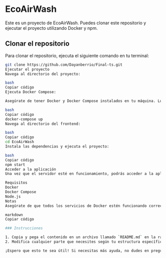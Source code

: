 # EcoAirWash

Este es un proyecto de EcoAirWash. Puedes clonar este repositorio y ejecutar el proyecto utilizando Docker y npm.

## Clonar el repositorio

Para clonar el repositorio, ejecuta el siguiente comando en tu terminal:

```bash
git clone https://github.com/Dayanberrio/Final-ts.git
Ejecutar el proyecto
Navega al directorio del proyecto:

bash
Copiar código
Ejecuta Docker Compose:

Asegúrate de tener Docker y Docker Compose instalados en tu máquina. Luego, ejecuta el siguiente comando:

bash
Copiar código
docker-compose up
Navega al directorio del frontend:

bash
Copiar código
cd EcoAirWash
Instala las dependencias y ejecuta el proyecto:

bash
Copiar código
npm start
Acceder a la aplicación
Una vez que el servidor esté en funcionamiento, podrás acceder a la aplicación en tu navegador en http://localhost:3000 (o el puerto que hayas configurado).

Requisitos
Docker
Docker Compose
Node.js
Notas
Asegúrate de que todos los servicios de Docker estén funcionando correctamente. Si encuentras problemas, verifica los logs en la terminal para obtener más información sobre el error.

markdown
Copiar código

### Instrucciones

1. Copia y pega el contenido en un archivo llamado `README.md` en la raíz de tu proyecto.
2. Modifica cualquier parte que necesites según tu estructura específica o requisitos del proyecto.

¡Espero que esto te sea útil! Si necesitas más ayuda, no dudes en preguntar.
